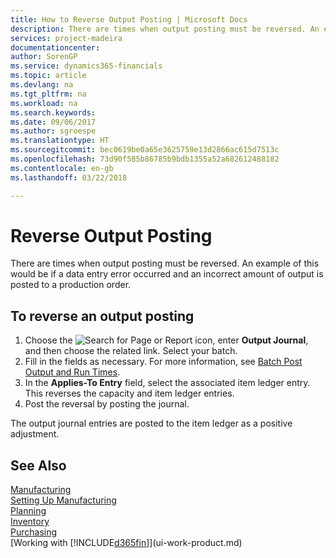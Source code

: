 ```yaml
---
title: How to Reverse Output Posting | Microsoft Docs
description: There are times when output posting must be reversed. An example of this would be if a data entry error occurred and an incorrect amount of output is posted to a production order.
services: project-madeira
documentationcenter: 
author: SorenGP
ms.service: dynamics365-financials
ms.topic: article
ms.devlang: na
ms.tgt_pltfrm: na
ms.workload: na
ms.search.keywords: 
ms.date: 09/06/2017
ms.author: sgroespe
ms.translationtype: HT
ms.sourcegitcommit: bec0619be0a65e3625759e13d2866ac615d7513c
ms.openlocfilehash: 73d90f585b86785b9bdb1355a52a682612488182
ms.contentlocale: en-gb
ms.lasthandoff: 03/22/2018

---
```

# <a name="reverse-output-posting"></a>Reverse Output Posting
There are times when output posting must be reversed. An example of this would be if a data entry error occurred and an incorrect amount of output is posted to a production order.  

## <a name="to-reverse-an-output-posting"></a>To reverse an output posting  
1.  Choose the ![Search for Page or Report](media/ui-search/search_small.png "Search for Page or Report icon") icon, enter **Output Journal**, and then choose the related link. Select your batch.  
2. Fill in the fields as necessary. For more information, see [Batch Post Output and Run Times](production-how-to-post-output-quantity.md).
3.  In the **Applies-To Entry** field, select the associated item ledger entry. This reverses the capacity and item ledger entries.  
4. Post the reversal by posting the journal.  

The output journal entries are posted to the item ledger as a positive adjustment.  

## <a name="see-also"></a>See Also  
 [Manufacturing](production-manage-manufacturing.md)    
 [Setting Up Manufacturing](production-configure-production-processes.md)  
 [Planning](production-planning.md)      
 [Inventory](inventory-manage-inventory.md)  
 [Purchasing](purchasing-manage-purchasing.md)  
 [Working with [!INCLUDE[d365fin](includes/d365fin_md.md)]](ui-work-product.md)  

